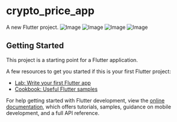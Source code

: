# crypto_price_app

A new Flutter project.
![Image](https://github.com/user-attachments/assets/19c78e7b-da23-4cd0-ae03-0b38282807b5)
![Image](https://github.com/user-attachments/assets/8e0cfa69-fb48-49dd-a650-2000403411c5)
![Image](https://github.com/user-attachments/assets/6fbb9445-c93b-406a-95f8-0e7495c82223)
![Image](https://github.com/user-attachments/assets/15cbdddb-3bdb-440e-b553-920b5d18e131)

## Getting Started

This project is a starting point for a Flutter application.

A few resources to get you started if this is your first Flutter project:

- [Lab: Write your first Flutter app](https://docs.flutter.dev/get-started/codelab)
- [Cookbook: Useful Flutter samples](https://docs.flutter.dev/cookbook)

For help getting started with Flutter development, view the
[online documentation](https://docs.flutter.dev/), which offers tutorials,
samples, guidance on mobile development, and a full API reference.
